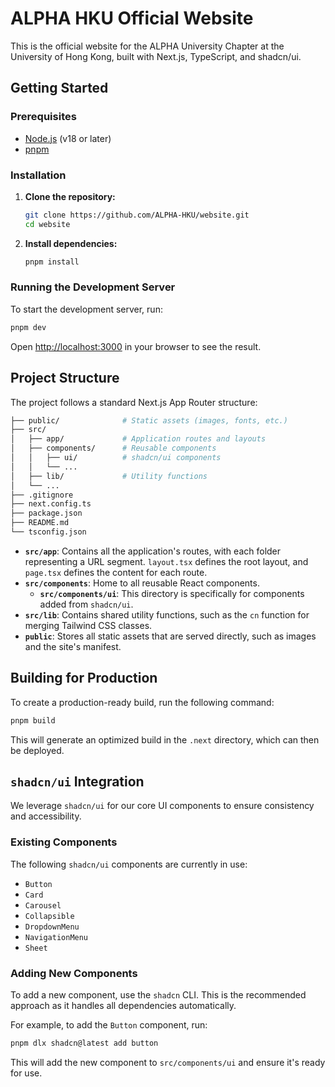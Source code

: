 # ALPHA HKU Official Website

This is the official website for the ALPHA University Chapter at the University of Hong Kong, built with Next.js, TypeScript, and shadcn/ui.

## Getting Started

### Prerequisites

- [Node.js](https://nodejs.org/en/) (v18 or later)
- [pnpm](https://pnpm.io/installation)

### Installation

1. **Clone the repository:**

    ```bash
    git clone https://github.com/ALPHA-HKU/website.git
    cd website
    ```

2. **Install dependencies:**

    ```bash
    pnpm install
    ```

### Running the Development Server

To start the development server, run:

```bash
pnpm dev
```

Open [http://localhost:3000](http://localhost:3000) in your browser to see the result.

## Project Structure

The project follows a standard Next.js App Router structure:

```bash
├── public/              # Static assets (images, fonts, etc.)
├── src/
│   ├── app/             # Application routes and layouts
│   ├── components/      # Reusable components
│   │   ├── ui/          # shadcn/ui components
│   │   └── ...
│   ├── lib/             # Utility functions
│   └── ...
├── .gitignore
├── next.config.ts
├── package.json
├── README.md
└── tsconfig.json
```

- **`src/app`**: Contains all the application's routes, with each folder representing a URL segment. `layout.tsx` defines the root layout, and `page.tsx` defines the content for each route.
- **`src/components`**: Home to all reusable React components.
  - **`src/components/ui`**: This directory is specifically for components added from `shadcn/ui`.
- **`src/lib`**: Contains shared utility functions, such as the `cn` function for merging Tailwind CSS classes.
- **`public`**: Stores all static assets that are served directly, such as images and the site's manifest.

## Building for Production

To create a production-ready build, run the following command:

```bash
pnpm build
```

This will generate an optimized build in the `.next` directory, which can then be deployed.

## `shadcn/ui` Integration

We leverage `shadcn/ui` for our core UI components to ensure consistency and accessibility.

### Existing Components

The following `shadcn/ui` components are currently in use:

- `Button`
- `Card`
- `Carousel`
- `Collapsible`
- `DropdownMenu`
- `NavigationMenu`
- `Sheet`

### Adding New Components

To add a new component, use the `shadcn` CLI. This is the recommended approach as it handles all dependencies automatically.

For example, to add the `Button` component, run:

```bash
pnpm dlx shadcn@latest add button
```

This will add the new component to `src/components/ui` and ensure it's ready for use.

